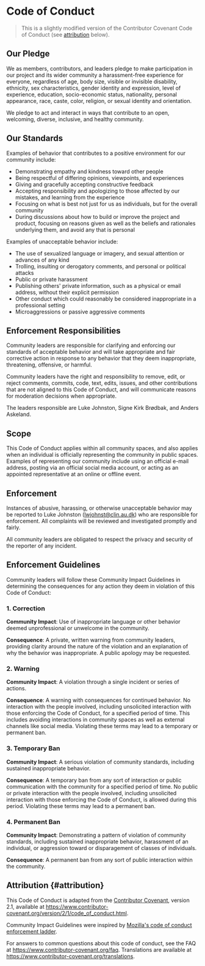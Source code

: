 # Code of Conduct

> This is a slightly modified version of the Contributor Covenant Code
> of Conduct (see [attribution](#attribution) below).

## Our Pledge

We as members, contributors, and leaders pledge to make participation in
our project and its wider community a harassment-free experience for
everyone, regardless of age, body size, visible or invisible disability,
ethnicity, sex characteristics, gender identity and expression, level of
experience, education, socio-economic status, nationality, personal
appearance, race, caste, color, religion, or sexual identity and
orientation.

We pledge to act and interact in ways that contribute to an open,
welcoming, diverse, inclusive, and healthy community.

## Our Standards

Examples of behavior that contributes to a positive environment for our
community include:

-   Demonstrating empathy and kindness toward other people
-   Being respectful of differing opinions, viewpoints, and experiences
-   Giving and gracefully accepting constructive feedback
-   Accepting responsibility and apologizing to those affected by our
    mistakes, and learning from the experience
-   Focusing on what is best not just for us as individuals, but for the
    overall community
-   During discussions about how to build or improve the project and
    product, focusing on reasons given as well as the beliefs and
    rationales underlying them, and avoid any that is personal

Examples of unacceptable behavior include:

-   The use of sexualized language or imagery, and sexual attention or
    advances of any kind
-   Trolling, insulting or derogatory comments, and personal or
    political attacks
-   Public or private harassment
-   Publishing others' private information, such as a physical or email
    address, without their explicit permission
-   Other conduct which could reasonably be considered inappropriate in
    a professional setting
-   Microaggressions or passive aggressive comments

## Enforcement Responsibilities

Community leaders are responsible for clarifying and enforcing our
standards of acceptable behavior and will take appropriate and fair
corrective action in response to any behavior that they deem
inappropriate, threatening, offensive, or harmful.

Community leaders have the right and responsibility to remove, edit, or
reject comments, commits, code, text, edits, issues, and other
contributions that are not aligned to this Code of Conduct, and will
communicate reasons for moderation decisions when appropriate.

The leaders responsible are Luke Johnston, Signe Kirk Brødbak,
and Anders Askeland.

## Scope

This Code of Conduct applies within all community spaces, and also
applies when an individual is officially representing the community in
public spaces. Examples of representing our community include using an
official e-mail address, posting via an official social media account,
or acting as an appointed representative at an online or offline event.

## Enforcement

Instances of abusive, harassing, or otherwise unacceptable behavior may
be reported to Luke Johnston
([lwjohnst\@clin.au.dk](mailto:lwjohnst@clin.au.dk)) who are
responsible for enforcement. All complaints will be reviewed and
investigated promptly and fairly.

All community leaders are obligated to respect the privacy and security
of the reporter of any incident.

## Enforcement Guidelines

Community leaders will follow these Community Impact Guidelines in
determining the consequences for any action they deem in violation of
this Code of Conduct:

### 1. Correction

**Community Impact**: Use of inappropriate language or other behavior
deemed unprofessional or unwelcome in the community.

**Consequence**: A private, written warning from community leaders,
providing clarity around the nature of the violation and an explanation
of why the behavior was inappropriate. A public apology may be
requested.

### 2. Warning

**Community Impact**: A violation through a single incident or series of
actions.

**Consequence**: A warning with consequences for continued behavior. No
interaction with the people involved, including unsolicited interaction
with those enforcing the Code of Conduct, for a specified period of
time. This includes avoiding interactions in community spaces as well as
external channels like social media. Violating these terms may lead to a
temporary or permanent ban.

### 3. Temporary Ban

**Community Impact**: A serious violation of community standards,
including sustained inappropriate behavior.

**Consequence**: A temporary ban from any sort of interaction or public
communication with the community for a specified period of time. No
public or private interaction with the people involved, including
unsolicited interaction with those enforcing the Code of Conduct, is
allowed during this period. Violating these terms may lead to a
permanent ban.

### 4. Permanent Ban

**Community Impact**: Demonstrating a pattern of violation of community
standards, including sustained inappropriate behavior, harassment of an
individual, or aggression toward or disparagement of classes of
individuals.

**Consequence**: A permanent ban from any sort of public interaction
within the community.

## Attribution {#attribution}

This Code of Conduct is adapted from the [Contributor
Covenant](https://www.contributor-covenant.org), version 2.1, available
at
<https://www.contributor-covenant.org/version/2/1/code_of_conduct.html>.

Community Impact Guidelines were inspired by [Mozilla's code of conduct
enforcement ladder](https://github.com/mozilla/inclusion).

For answers to common questions about this code of conduct, see the FAQ
at <https://www.contributor-covenant.org/faq>. Translations are
available at <https://www.contributor-covenant.org/translations>.
